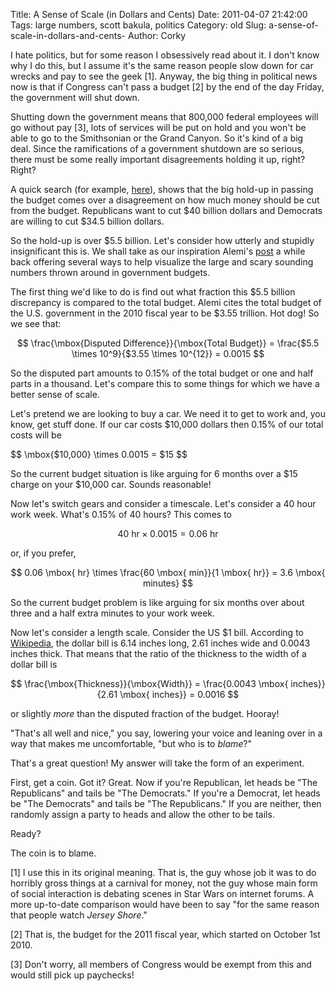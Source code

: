 Title: A Sense of Scale (in Dollars and Cents)
Date: 2011-04-07 21:42:00
Tags: large numbers, scott bakula, politics
Category: old
Slug: a-sense-of-scale-in-dollars-and-cents-
Author: Corky


I hate politics, but for some reason I obsessively read about it.  I don't know why I do this, but I assume it's the same reason people slow down for car wrecks and pay to see the geek [1].  Anyway, the big thing in political news now is that if Congress can't pass a budget [2] by the end of the day Friday, the government will shut down. 

Shutting down the government means that 800,000 federal employees will go without pay [3], lots of services will be put on hold and you won't be able to go to the Smithsonian or the Grand Canyon.  So it's kind of a big deal.  Since the ramifications of a government shutdown are so serious, there must be some really important disagreements holding it up, right?  Right?

A quick search (for example, <a href="http://www.guardian.co.uk/world/2011/apr/07/us-congress-staff-government-shutdown">here</a>), shows that the big hold-up in passing the budget comes over a disagreement on how much money should be cut from the budget.  Republicans want to cut $40 billion dollars and Democrats are willing to cut $34.5 billion dollars. 

So the hold-up is over $5.5 billion.  Let's consider how utterly and stupidly insignificant this is.
<a name='more'></a>
We shall take as our inspiration Alemi's <a href="http://thevirtuosi.blogspot.com/2010/12/law-and-large-numbers.html">post</a> a while back offering several ways to help visualize the large and scary sounding numbers thrown around in government budgets.

The first thing we'd like to do is find out what fraction this $5.5 billion discrepancy is compared to the total budget.  Alemi cites the total budget of the U.S. government in the 2010 fiscal year to be $3.55 trillion.  Hot dog!  So we see that:

$$ \frac{\mbox{Disputed Difference}}{\mbox{Total Budget}} = \frac{$5.5 \times 10^9}{$3.55 \times 10^{12}} = 0.0015 $$

So the disputed part amounts to 0.15% of the total budget or one and half parts in a thousand.  Let's compare this to some things for which we have a better sense of scale. 

Let's pretend we are looking to buy a car.  We need it to get to work and, you know, get stuff done.  If our car costs $10,000 dollars then 0.15% of our total costs will be

$$ \mbox{$10,000} \times 0.0015 = $15 $$

So the current budget situation is like arguing for 6 months over a $15 charge on your $10,000 car.  Sounds reasonable!

Now let's switch gears and consider a timescale.  Let's consider a 40 hour work week.  What's 0.15% of 40 hours?  This comes to

$$ 40 \mbox{ hr} \times 0.0015 = 0.06 \mbox{ hr} $$

or, if you prefer,

$$ 0.06 \mbox{ hr} \times \frac{60 \mbox{ min}}{1 \mbox{ hr}} = 3.6 \mbox{ minutes} $$ 

So the current budget problem is like arguing for six months over about three and a half extra minutes to your work week.

Now let's consider a length scale.  Consider the US $1 bill.  According to <a href="http://en.wikipedia.org/wiki/United_States_one-dollar_bill#Small_size_notes">Wikipedia</a>, the dollar bill is 6.14 inches long, 2.61 inches wide and 0.0043 inches thick.  That means that the ratio of the thickness to the width of a dollar bill is

$$ \frac{\mbox{Thickness}}{\mbox{Width}} = \frac{0.0043 \mbox{ inches}}{2.61 \mbox{ inches}} = 0.0016 $$

or slightly <i>more</i> than the disputed fraction of the budget.  Hooray!

"That's all well and nice," you say, lowering your voice and leaning over in a way that makes me uncomfortable, "but who is to <i>blame</i>?"

That's a great question!  My answer will take the form of an experiment. 

First, get a coin.  Got it?  Great.  Now if you're Republican, let heads be "The Republicans" and tails be "The Democrats."  If you're a Democrat, let heads be "The Democrats" and tails be "The Republicans."  If you are neither, then randomly assign a party to heads and allow the other to be tails.

Ready?


The coin is to blame.




[1]  I use this in its original meaning.  That is, the guy whose job it was to do horribly gross things at a carnival for money, not the guy whose main form of social interaction is debating scenes in Star Wars on internet forums.  A more up-to-date comparison would have been to say "for the same reason that people watch <i>Jersey Shore</i>."

[2]  That is, the budget for the 2011 fiscal year, which started on October 1st 2010. 

[3]  Don't worry, all members of Congress would be exempt from this and would still pick up paychecks!
